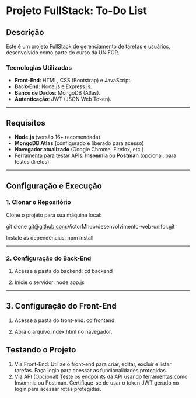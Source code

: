 # Projeto FullStack: To-Do List

## **Descrição**
Este é um projeto FullStack de gerenciamento de tarefas e usuários, desenvolvido como parte do curso da UNIFOR. 

### **Tecnologias Utilizadas**
- **Front-End**: HTML, CSS (Bootstrap) e JavaScript.
- **Back-End**: Node.js e Express.js.
- **Banco de Dados**: MongoDB (Atlas).
- **Autenticação**: JWT (JSON Web Token).

---

## **Requisitos**
- **Node.js** (versão 16+ recomendada)
- **MongoDB Atlas** (configurado e liberado para acesso)
- **Navegador atualizado** (Google Chrome, Firefox, etc.)
- Ferramenta para testar APIs: **Insomnia** ou **Postman** (opcional, para testes diretos).

---

## **Configuração e Execução**

### **1. Clonar o Repositório**
Clone o projeto para sua máquina local:

git clone git@github.com:VictorMhub/desenvolvimento-web-unifor.git

Instale as dependências:
npm install

---
### **2. Configuração do Back-End**
1. Acesse a pasta do backend:
cd backend

2. Inicie o servidor:
node app.js

---

## **3. Configuração do Front-End**
1. Acesse a pasta do front-end:
cd frontend

2. Abra o arquivo index.html no navegador.

## **Testando o Projeto**
1. Via Front-End:
Utilize o front-end para criar, editar, excluir e listar tarefas.
Faça login para acessar as funcionalidades protegidas.
2. Via API (Opcional)
Teste os endpoints da API usando ferramentas como Insomnia ou Postman.
Certifique-se de usar o token JWT gerado no login para acessar rotas protegidas.
